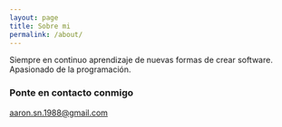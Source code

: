 ```yaml
---
layout: page
title: Sobre mi
permalink: /about/
---
```


Siempre en continuo aprendizaje de nuevas formas de crear software. Apasionado de la programación.

### Ponte en contacto conmigo

[aaron.sn.1988@gmail.com](mailto:email@domain.com)
